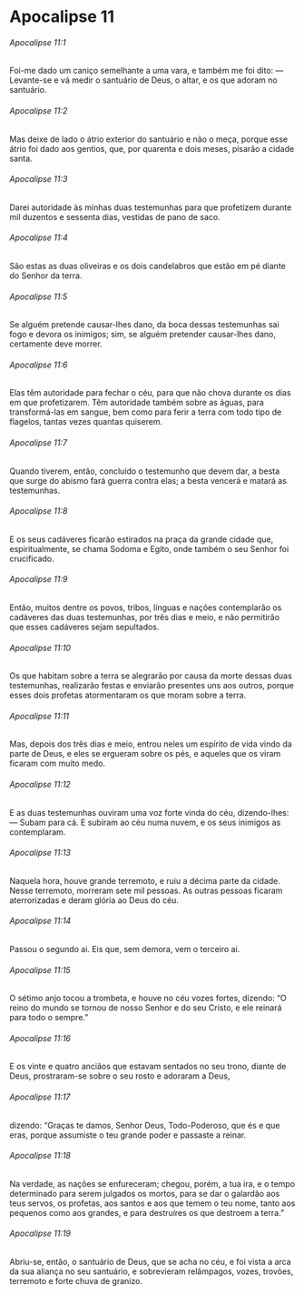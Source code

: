 # Apocalipse 11

###### Apocalipse 11:1

Foi-me dado um caniço semelhante a uma vara, e também me foi dito: — Levante-se e vá medir o santuário de Deus, o altar, e os que adoram no santuário.

###### Apocalipse 11:2

Mas deixe de lado o átrio exterior do santuário e não o meça, porque esse átrio foi dado aos gentios, que, por quarenta e dois meses, pisarão a cidade santa.

###### Apocalipse 11:3

Darei autoridade às minhas duas testemunhas para que profetizem durante mil duzentos e sessenta dias, vestidas de pano de saco.

###### Apocalipse 11:4

São estas as duas oliveiras e os dois candelabros que estão em pé diante do Senhor da terra.

###### Apocalipse 11:5

Se alguém pretende causar-lhes dano, da boca dessas testemunhas sai fogo e devora os inimigos; sim, se alguém pretender causar-lhes dano, certamente deve morrer.

###### Apocalipse 11:6

Elas têm autoridade para fechar o céu, para que não chova durante os dias em que profetizarem. Têm autoridade também sobre as águas, para transformá-las em sangue, bem como para ferir a terra com todo tipo de flagelos, tantas vezes quantas quiserem.

###### Apocalipse 11:7

Quando tiverem, então, concluído o testemunho que devem dar, a besta que surge do abismo fará guerra contra elas; a besta vencerá e matará as testemunhas.

###### Apocalipse 11:8

E os seus cadáveres ficarão estirados na praça da grande cidade que, espiritualmente, se chama Sodoma e Egito, onde também o seu Senhor foi crucificado.

###### Apocalipse 11:9

Então, muitos dentre os povos, tribos, línguas e nações contemplarão os cadáveres das duas testemunhas, por três dias e meio, e não permitirão que esses cadáveres sejam sepultados.

###### Apocalipse 11:10

Os que habitam sobre a terra se alegrarão por causa da morte dessas duas testemunhas, realizarão festas e enviarão presentes uns aos outros, porque esses dois profetas atormentaram os que moram sobre a terra.

###### Apocalipse 11:11

Mas, depois dos três dias e meio, entrou neles um espírito de vida vindo da parte de Deus, e eles se ergueram sobre os pés, e aqueles que os viram ficaram com muito medo.

###### Apocalipse 11:12

E as duas testemunhas ouviram uma voz forte vinda do céu, dizendo-lhes: — Subam para cá. E subiram ao céu numa nuvem, e os seus inimigos as contemplaram.

###### Apocalipse 11:13

Naquela hora, houve grande terremoto, e ruiu a décima parte da cidade. Nesse terremoto, morreram sete mil pessoas. As outras pessoas ficaram aterrorizadas e deram glória ao Deus do céu.

###### Apocalipse 11:14

Passou o segundo ai. Eis que, sem demora, vem o terceiro ai.

###### Apocalipse 11:15

O sétimo anjo tocou a trombeta, e houve no céu vozes fortes, dizendo: “O reino do mundo se tornou de nosso Senhor e do seu Cristo, e ele reinará para todo o sempre.”

###### Apocalipse 11:16

E os vinte e quatro anciãos que estavam sentados no seu trono, diante de Deus, prostraram-se sobre o seu rosto e adoraram a Deus,

###### Apocalipse 11:17

dizendo: “Graças te damos, Senhor Deus, Todo-Poderoso, que és e que eras, porque assumiste o teu grande poder e passaste a reinar.

###### Apocalipse 11:18

Na verdade, as nações se enfureceram; chegou, porém, a tua ira, e o tempo determinado para serem julgados os mortos, para se dar o galardão aos teus servos, os profetas, aos santos e aos que temem o teu nome, tanto aos pequenos como aos grandes, e para destruíres os que destroem a terra.”

###### Apocalipse 11:19

Abriu-se, então, o santuário de Deus, que se acha no céu, e foi vista a arca da sua aliança no seu santuário, e sobrevieram relâmpagos, vozes, trovões, terremoto e forte chuva de granizo.

